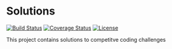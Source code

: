 # Solutions 
[![Build Status](https://travis-ci.org/SudeepGujar/solutions.svg?branch=master)](https://travis-ci.org/SudeepGujar/solutions)
[![Coverage Status](https://coveralls.io/repos/github/SudeepGujar/solutions/badge.svg?branch=master)](https://coveralls.io/github/SudeepGujar/solutions?branch=master)
[![License](https://img.shields.io/badge/License-Apache%202.0-blue.svg)](https://opensource.org/licenses/Apache-2.0)

This project contains solutions to competitve coding challenges

